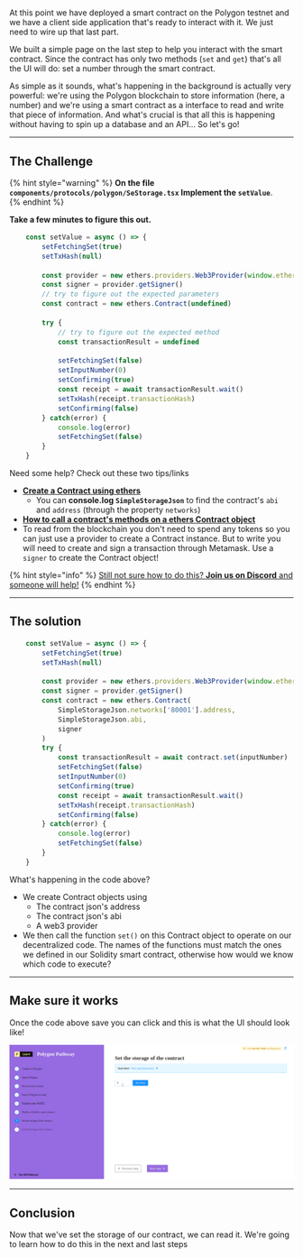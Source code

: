 # 

At this point we have deployed a smart contract on the Polygon testnet and we have a client side application that's ready to interact with it. We just need to wire up that last part.

We built a simple page on the last step to help you interact with the smart contract. Since the contract has only two methods (`set` and `get`) that's all the UI will do: set a number through the smart contract.

As simple as it sounds, what's happening in the background is actually very powerful: we're using the Polygon blockchain to store information (here, a number) and we're using a smart contract as a interface to read and write that piece of information. And what's crucial is that all this is happening without having to spin up a database and an API... So let's go!

-------------------------------------

## The Challenge

{% hint style="warning" %}
**On the file `components/protocols/polygon/SeStorage.tsx` Implement the `setValue`**.    
{% endhint %}

**Take a few minutes to figure this out.**

```typescript
	const setValue = async () => {
		setFetchingSet(true)
		setTxHash(null)
	
		const provider = new ethers.providers.Web3Provider(window.ethereum)
		const signer = provider.getSigner()
		// try to figure out the expected parameters
		const contract = new ethers.Contract(undefined)
		
		try {
			// try to figure out the expected method 
			const transactionResult = undefined

			setFetchingSet(false)
			setInputNumber(0)
			setConfirming(true)
			const receipt = await transactionResult.wait()
			setTxHash(receipt.transactionHash)
			setConfirming(false)
		} catch(error) {
			console.log(error)
			setFetchingSet(false)
		}
	}
```


Need some help? Check out these two tips/links  
* [**Create a Contract using ethers**](https://docs.ethers.io/v5/api/contract/contract/#Contract--creating) 
	* You can **console.log `SimpleStorageJson`** to find the contract's `abi` and `address` (through the property `networks`)  
* [**How to call a contract's methods on a ethers Contract object**](https://docs.ethers.io/v5/api/contract/contract/#Contract-functionsCall)  
* To read from the blockchain you don't need to spend any tokens so you can just use a provider to create a Contract instance. But to write you will need to create and sign a transaction through Metamask. Use a `signer` to create the Contract object!

{% hint style="info" %}
[Still not sure how to do this? **Join us on Discord** and someone will help!](https://discord.gg/fszyM7K)
{% endhint %}

-------------------------------------

## The solution

```typescript
	const setValue = async () => {
		setFetchingSet(true)
		setTxHash(null)
	
		const provider = new ethers.providers.Web3Provider(window.ethereum)
		const signer = provider.getSigner()
		const contract = new ethers.Contract(
			SimpleStorageJson.networks['80001'].address,
			SimpleStorageJson.abi,
			signer
		)
		try {
			const transactionResult = await contract.set(inputNumber)
			setFetchingSet(false)
			setInputNumber(0)
			setConfirming(true)
			const receipt = await transactionResult.wait()
			setTxHash(receipt.transactionHash)
			setConfirming(false)
		} catch(error) {
			console.log(error)
			setFetchingSet(false)
		}
	}
```

What's happening in the code above?

* We create Contract objects using
  * The contract json's address
  * The contract json's abi
  * A web3 provider
* We then call the function `set()` on this Contract object to operate on our decentralized code. The names of the functions must match the ones we defined in our Solidity smart contract, otherwise how would we know which code to execute? 

-----------------------------

## Make sure it works

Once the code above save you can click and this is what the UI should look like!

![](../../../.gitbook/assets/polygon-setter-v21.gif)

-------------------------------------

## Conclusion

Now that we've set the storage of our contract, we can read it. We're going to learn how to do this in the next and last steps
